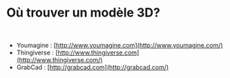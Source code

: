 # ​​Où trouver un modèle 3D?

​​

 

* Youmagine : [http://www.youmagine.com](http://www.youmagine.com/)​​
* Thingiverse : [http://www.thingiverse.com](http://www.thingiverse.com/)​​
* GrabCad : [http://grabcad.com](http://grabcad.com/)

